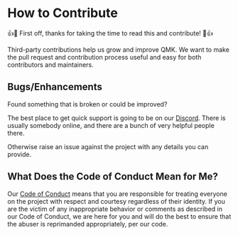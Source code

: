 # How to Contribute


👍🎉 First off, thanks for taking the time to read this and contribute! 🎉👍

Third-party contributions help us grow and improve QMK. We want to make the pull request and contribution process useful and easy for both contributors and maintainers.

## Bugs/Enhancements

Found something that is broken or could be improved?

The best place to get quick support is going to be on our [Discord](https://discord.gg/qmk). There is usually somebody online, and there are a bunch of very helpful people there.

Otherwise raise an issue against the project with any details you can provide.

## What Does the Code of Conduct Mean for Me?

Our [Code of Conduct](https://github.com/qmk/.github/blob/main/CODE_OF_CONDUCT.md) means that you are responsible for treating everyone on the project with respect and courtesy regardless of their identity. If you are the victim of any inappropriate behavior or comments as described in our Code of Conduct, we are here for you and will do the best to ensure that the abuser is reprimanded appropriately, per our code.
